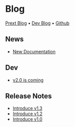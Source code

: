 # Blog

[Prext Blog](/blog/introduction) • [Dev Blog](https://do4ng.vercel.app) • [Github](https://github.com/do4ng/)

## News

- [New Documentation](/blog/new-docs) <Badge type="warning" text="news" />

## Dev

- [v2.0 is coming](/blog/dev-v2-0) <Badge type="info" text="dev" />

## Release Notes

- [Introduce v1.3](/blog/v1-3) <Badge type="tip" text="release" />
- [Introduce v1.2](/blog/v1-2) <Badge type="tip" text="release" />
- [Introduce v1.0](/blog/v1-0) <Badge type="tip" text="release" />
